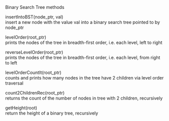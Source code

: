 Binary Search Tree methods  

insertIntoBST(node_ptr, val)  
insert a new node with the value val into a binary search tree pointed to by node_ptr  

levelOrder(root_ptr)  
prints the nodes of the tree in breadth-first order, i.e. each level, left to right  
  
reverseLevelOrder(root_ptr)  
prints the nodes of the tree in breadth-first order, i.e. each level, from right to left  

levelOrderCountIt(root_ptr)  
counts and prints how many nodes in the tree have 2 children via level order traversal  

count2ChildrenRec(root_ptr)  
returns the count of the number of nodes in tree with 2 children, recursively  

getHeight(root)  
return the height of a binary tree, recursively
